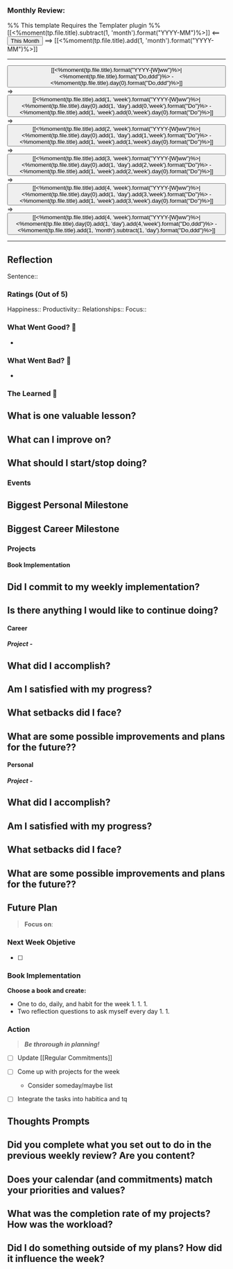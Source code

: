 ### Monthly Review:
%% This template Requires the Templater plugin %%
[[<%moment(tp.file.title).subtract(1, 'month').format("YYYY-MM")%>]]  <== <button class="date_button_today">This Month</button> ==> [[<%moment(tp.file.title).add(1, 'month').format("YYYY-MM")%>]] 

---

<button class="date_button_today">[[<%moment(tp.file.title).format("YYYY-[W]ww")%>|<%moment(tp.file.title).format("Do,ddd")%>  - <%moment(tp.file.title).day(0).format("Do,ddd")%>]]</button>=><button class="date_button_today">[[<%moment(tp.file.title).add(1, 'week').format("YYYY-[W]ww")%>\|<%moment(tp.file.title).day(0).add(1, 'day').add(0,'week').format("Do")%> - <%moment(tp.file.title).add(1, 'week').add(0,'week').day(0).format("Do")%>]]</button>=><button class="date_button_today">[[<%moment(tp.file.title).add(2, 'week').format("YYYY-[W]ww")%>\|<%moment(tp.file.title).day(0).add(1, 'day').add(1,'week').format("Do")%> - <%moment(tp.file.title).add(1, 'week').add(1,'week').day(0).format("Do")%>]]</button>=><button class="date_button_today">[[<%moment(tp.file.title).add(3, 'week').format("YYYY-[W]ww")%>\|<%moment(tp.file.title).day(0).add(1, 'day').add(2,'week').format("Do")%> - <%moment(tp.file.title).add(1, 'week').add(2,'week').day(0).format("Do")%>]]</button>=><button class="date_button_today">[[<%moment(tp.file.title).add(4, 'week').format("YYYY-[W]ww")%>\|<%moment(tp.file.title).day(0).add(1, 'day').add(3,'week').format("Do")%> - <%moment(tp.file.title).add(1, 'week').add(3,'week').day(0).format("Do")%>]]</button>=><button class="date_button_today">[[<%moment(tp.file.title).add(4, 'week').format("YYYY-[W]ww")%>\|<%moment(tp.file.title).day(0).add(1, 'day').add(4,'week').format("Do,ddd")%> - <%moment(tp.file.title).add(1, 'month').subtract(1, 'day').format("Do,ddd")%>]]</button>

---


## Reflection

Sentence:: 

### Ratings (Out of 5)
Happiness:: 
Productivity:: 
Relationships:: 
Focus:: 

### What Went Good? 🌹 
- 
### What Went Bad? 🌵
- 
### The Learned 🌱
**What is one valuable lesson?**
- 

**What can I improve on?**
- 

**What should I start/stop doing?**
- 


### Events
**Biggest Personal Milestone**
- 

**Biggest Career Milestone**
- 


### Projects
#### Book Implementation
**Did I commit to my weekly implementation?**
- 

**Is there anything I would like to continue doing?**
- 
#### Career
##### Project - 
**What did I accomplish?**
- 

**Am I satisfied with my progress?**
- 

**What setbacks did I face?**
- 

**What are some possible improvements and plans for the future??**
- 


#### Personal
##### Project - 
**What did I accomplish?**
- 

**Am I satisfied with my progress?**
- 

**What setbacks did I face?**
- 

**What are some possible improvements and plans for the future??**
- 


## Future Plan
> **Focus on**: 

### Next Week Objetive
- [ ] 

### Book Implementation
**Choose a book and create:**
- One to do, daily, and habit for the week
	1. 
	1. 
	1. 
- Two reflection questions to ask myself every day
	1. 
	1. 


### Action
> ***Be throrough in planning!***
- [ ] Update [[Regular Commitments]]
- [ ] Come up with projects for the week
	- Consider someday/maybe list
- [ ] Integrate the tasks into habitica and tq


## Thoughts Prompts
**Did you complete what you set out to do in the previous weekly review? Are you content?**
- 

**Does your calendar (and commitments) match your priorities and values?**
- 

**What was the completion rate of my projects? How was the workload?**
- 

**Did I do something outside of my plans? How did it influence the week?**
- 


